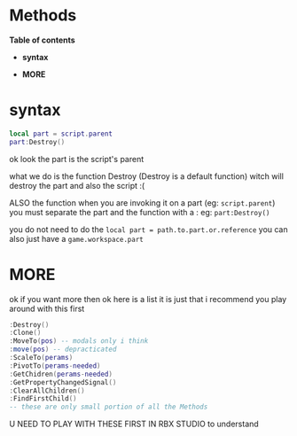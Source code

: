 # Methods

**Table of contents** <br>

* **syntax**

* **MORE**

# syntax

```lua
local part = script.parent
part:Destroy()
```
ok look the part is the script's parent 

what we do is the function Destroy (Destroy is a default function) witch will destroy the part and also the script :(

ALSO the function when you are invoking it on a part (eg: ``script.parent``) you must separate the part and the function with a : eg: ``part:Destroy()``

you do not need to do the ``local part = path.to.part.or.reference`` you can also just have a ``game.workspace.part``

# MORE
ok if you want more then ok here is a list it is just that i recommend you play around with this first 
```lua
:Destroy()
:Clone()
:MoveTo(pos) -- modals only i think
:move(pos) -- depracticated
:ScaleTo(perams)
:PivotTo(perams-needed)
:GetChidren(perams-needed)
:GetPropertyChangedSignal()
:ClearAllChildren()
:FindFirstChild()
-- these are only small portion of all the Methods
```
U NEED TO PLAY WITH THESE FIRST IN RBX STUDIO to understand
